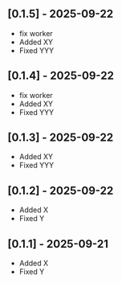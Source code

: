 ## [0.1.5] - 2025-09-22

- fix worker
- Added XY
- Fixed YYY

## [0.1.4] - 2025-09-22

- fix worker
- Added XY
- Fixed YYY

## [0.1.3] - 2025-09-22

- Added XY
- Fixed YYY

## [0.1.2] - 2025-09-22

- Added X
- Fixed Y

## [0.1.1] - 2025-09-21

- Added X
- Fixed Y
